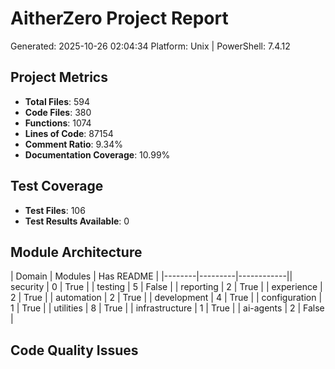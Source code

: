 # AitherZero Project Report

Generated: 2025-10-26 02:04:34
Platform: Unix | PowerShell: 7.4.12

## Project Metrics

- **Total Files**: 594
- **Code Files**: 380
- **Functions**: 1074
- **Lines of Code**: 87154
- **Comment Ratio**: 9.34%
- **Documentation Coverage**: 10.99%

## Test Coverage

- **Test Files**: 106
- **Test Results Available**: 0

## Module Architecture

| Domain | Modules | Has README |
|--------|---------|------------|| security | 0 | True |
| testing | 5 | False |
| reporting | 2 | True |
| experience | 2 | True |
| automation | 2 | True |
| development | 4 | True |
| configuration | 1 | True |
| utilities | 8 | True |
| infrastructure | 1 | True |
| ai-agents | 2 | False |

## Code Quality Issues

